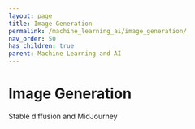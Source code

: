 ```yaml
---
layout: page
title: Image Generation
permalink: /machine_learning_ai/image_generation/
nav_order: 50
has_children: true
parent: Machine Learning and AI
---
```


# Image Generation

Stable diffusion and MidJourney